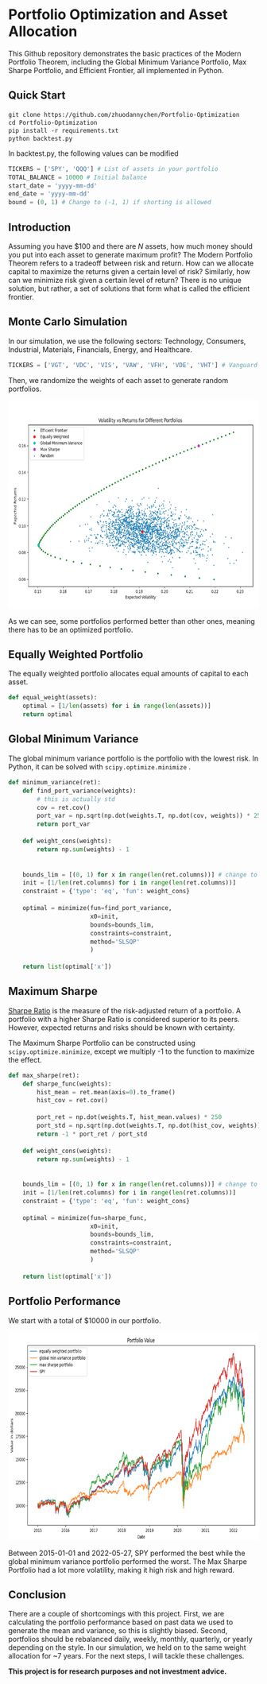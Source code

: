 # Portfolio Optimization and Asset Allocation
This Github repository demonstrates the basic practices of the Modern Portfolio Theorem, including the Global Minimum Variance Portfolio, Max Sharpe Portfolio, and Efficient Frontier, all implemented in Python.
## Quick Start
```
git clone https://github.com/zhuodannychen/Portfolio-Optimization
cd Portfolio-Optimization
pip install -r requirements.txt
python backtest.py
```
In backtest.py, the following values can be modified
```python
TICKERS = ['SPY', 'QQQ'] # List of assets in your portfolio
TOTAL_BALANCE = 10000 # Initial balance
start_date = 'yyyy-mm-dd'
end_date = 'yyyy-mm-dd'
bound = (0, 1) # Change to (-1, 1) if shorting is allowed
```
## Introduction
Assuming you have $100 and there are _N_ assets, how much money should you put into each asset to generate maximum profit? 
The Modern Portfolio Theorem refers to a tradeoff between risk and return. How can we allocate capital to maximize the returns given a certain level of risk? Similarly, how can we minimize risk given a certain level of return? There is no unique solution, but rather, a set of solutions that form what is called the efficient frontier.
## Monte Carlo Simulation
In our simulation, we use the following sectors: Technology, Consumers, Industrial, Materials, Financials, Energy, and Healthcare.
```python
TICKERS = ['VGT', 'VDC', 'VIS', 'VAW', 'VFH', 'VDE', 'VHT'] # Vanguard ETFs of different sectors
```
Then, we randomize the weights of each asset to generate random portfolios.
<p align="center">
  <img alt="Portfolios" src="assets/portfolios.png" width="680" height="420" />
</p>

As we can see, some portfolios performed better than other ones, meaning there has to be an optimized portfolio.
## Equally Weighted Portfolio
The equally weighted portfolio allocates equal amounts of capital to each asset.
```python
def equal_weight(assets):
    optimal = [1/len(assets) for i in range(len(assets))]
    return optimal
```
## Global Minimum Variance
The global minimum variance portfolio is the portfolio with the lowest risk. In Python, it can be solved with ```scipy.optimize.minimize``` .
```python
def minimum_variance(ret):
    def find_port_variance(weights):
        # this is actually std
        cov = ret.cov()
        port_var = np.sqrt(np.dot(weights.T, np.dot(cov, weights)) * 250)
        return port_var

    def weight_cons(weights):
        return np.sum(weights) - 1


    bounds_lim = [(0, 1) for x in range(len(ret.columns))] # change to (-1, 1) if you want to short
    init = [1/len(ret.columns) for i in range(len(ret.columns))]
    constraint = {'type': 'eq', 'fun': weight_cons}

    optimal = minimize(fun=find_port_variance,
                       x0=init,
                       bounds=bounds_lim,
                       constraints=constraint,
                       method='SLSQP'
                       )

    return list(optimal['x'])
```
## Maximum Sharpe
[Sharpe Ratio]("https://economictimes.indiatimes.com/definition/sharpe-ratio") is the measure of the risk-adjusted return of a portfolio. A portfolio with a higher Sharpe Ratio is considered superior to its peers. However, expected returns and risks should be known with certainty.

The Maximum Sharpe Portfolio can be constructed using ```scipy.optimize.minimize```, except we multiply -1 to the function to maximize the effect.
```python
def max_sharpe(ret):
    def sharpe_func(weights):
        hist_mean = ret.mean(axis=0).to_frame()
        hist_cov = ret.cov()

        port_ret = np.dot(weights.T, hist_mean.values) * 250
        port_std = np.sqrt(np.dot(weights.T, np.dot(hist_cov, weights)) * 250)
        return -1 * port_ret / port_std

    def weight_cons(weights):
        return np.sum(weights) - 1


    bounds_lim = [(0, 1) for x in range(len(ret.columns))] # change to (-1, 1) if you want to short
    init = [1/len(ret.columns) for i in range(len(ret.columns))]
    constraint = {'type': 'eq', 'fun': weight_cons}

    optimal = minimize(fun=sharpe_func,
                       x0=init,
                       bounds=bounds_lim,
                       constraints=constraint,
                       method='SLSQP'
                       )

    return list(optimal['x'])
```
## Portfolio Performance
We start with a total of $10000 in our portfolio.
<p align="center">
  <img alt="Portfolio Values" src="assets/portfolio_values.png" width="680" height="420" />
</p>
Between 2015-01-01 and 2022-05-27, SPY performed the best while the global minimum variance portfolio performed the worst.
The Max Sharpe Portfolio had a lot more volatility, making it high risk and high reward.

## Conclusion
There are a couple of shortcomings with this project. First, we are calculating the portfolio performance
based on past data we used to generate the mean and variance, so this is slightly biased.
Second, portfolios should be rebalanced daily, weekly, monthly, quarterly, or yearly depending on the style. In our simulation, we held on to the same weight allocation for ~7 years.
For the next steps, I will tackle these challenges.

**This project is for research purposes and not investment advice.**

